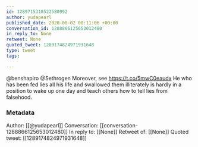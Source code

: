 ```yaml
---
id: 1289715310522580992
author: yudapearl
published_date: 2020-08-02 00:11:06 +00:00
conversation_id: 1288866125653012480
in_reply_to: None
retweet: None
quoted_tweet: 1289174824971931648
type: tweet
tags:

---
```


@benshapiro @Sethrogen Moreover, see https://t.co/5mwC0eaudx
He who has been fed lies all his life and swallowed them illiterately is hardly in a position to wake up one day and teach others how to tell lies from falsehood.

### Metadata

Author: [[@yudapearl]]
Conversation: [[conversation-1288866125653012480]]
In reply to: [[None]]
Retweet of: [[None]]
Quoted tweet: [[1289174824971931648]]
